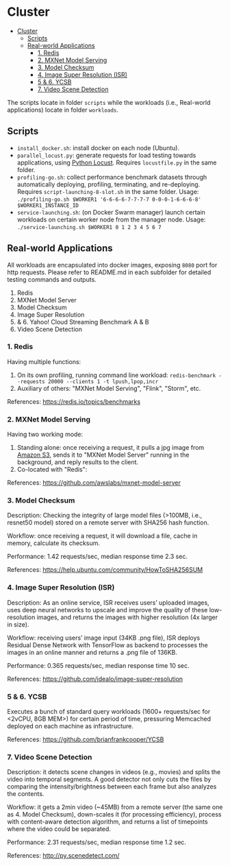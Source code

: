 # Cluster

- [Cluster](#cluster)
    - [Scripts](#scripts)
    - [Real-world Applications](#real-world-applications)
        - [1. Redis](#1-redis)
        - [2. MXNet Model Serving](#2-mxnet-model-serving)
        - [3. Model Checksum](#3-model-checksum)
        - [4. Image Super Resolution (ISR)](#4-image-super-resolution-isr)
        - [5 & 6. YCSB](#5--6-ycsb)
        - [7. Video Scene Detection](#7-video-scene-detection)


The scripts locate in folder `scripts` while the workloads (i.e., Real-world applications) locate in folder `workloads`.


## Scripts

- `install_docker.sh`: install docker on each node (Ubuntu).
- `parallel_locust.py`: generate requests for load testing towards applications, using [Python Locust](https://locust.io). Requires `locustfile.py` in the same folder.
- `profiling-go.sh`: collect performance benchmark datasets through automatically deploying, profiling, terminating, and re-deploying. Requires `script-launching-8-slot.sh` in the same folder. Usage: `./profiling-go.sh $WORKER1 '6-6-6-6-7-7-7-7 0-0-0-1-6-6-6-8' $WORKER1_INSTANCE_ID`
- `service-launching.sh`: (on Docker Swarm manager) launch certain workloads on certain worker node from the manager node. Usage: `./service-launching.sh $WORKER1 0 1 2 3 4 5 6 7`


## Real-world Applications

All workloads are encapsulated into docker images, exposing `8080` port for http requests. Please refer to README.md in each subfolder for detailed testing commands and outputs.

1. Redis
2. MXNet Model Server
3. Model Checksum
4. Image Super Resolution
5. & 6. Yahoo! Cloud Streaming Benchmark A & B
7. Video Scene Detection


### 1. Redis
Having multiple functions:
1. On its own profiling, running command line workload: `redis-benchmark --requests 20000 --clients 1 -t lpush,lpop,incr`
2. Auxiliary of others: "MXNet Model Serving", "Flink", "Storm", etc.

References: https://redis.io/topics/benchmarks


### 2. MXNet Model Serving
Having two working mode:
1. Standing alone: once receiving a request, it pulls a jpg image from [Amazon S3](https://s3.amazonaws.com/model-server/inputs/kitten.jpg), sends it to "MXNet Model Server" running in the background, and reply results to the client.
2. Co-located with "Redis":

References: https://github.com/awslabs/mxnet-model-server


### 3. Model Checksum

Description: Checking the integrity of large model files (>100MB, i.e., resnet50 model) stored on a remote server with SHA256 hash function.

Workflow: once receiving a request, it will download a file, cache in memory, calculate its checksum.

Performance: 1.42 requests/sec, median response time 2.3 sec.

References: https://help.ubuntu.com/community/HowToSHA256SUM


### 4. Image Super Resolution (ISR)

Description: As an online service, ISR receives users’ uploaded images, uses deep neural networks to upscale and improve the quality of these low-resolution images, and returns the images with higher resolution (4x larger in size).

Workflow: receiving users’ image input (34KB .png file), ISR deploys Residual Dense Network with TensorFlow as backend to processes the images in an online manner and returns a .png file of 136KB.

Performance: 0.365 requests/sec, median response time 10 sec.

References: https://github.com/idealo/image-super-resolution


### 5 & 6. YCSB
Executes a bunch of standard query workloads (1600+ requests/sec for <2vCPU, 8GB MEM>) for certain period of time, pressuring Memcached deployed on each machine as infrastructure.

References: https://github.com/brianfrankcooper/YCSB


### 7. Video Scene Detection

Description: it detects scene changes in videos (e.g., movies) and splits the video into temporal segments. A good detector not only cuts the files by comparing the intensity/brightness between each frame but also analyzes the contents.

Workflow: it gets a 2min video (~45MB) from a remote server (the same one as 4. Model Checksum), down-scales it (for processing efficiency), process with content-aware detection algorithm, and returns a list of timepoints where the video could be separated.

Performance: 2.31 requests/sec, median response time 1.2 sec.

References: http://py.scenedetect.com/

